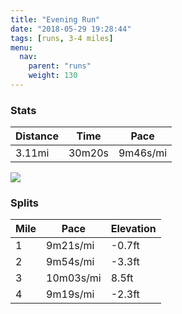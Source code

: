 ```yaml
---
title: "Evening Run"
date: "2018-05-29 19:28:44"
tags: [runs, 3-4 miles]
menu:
  nav:
    parent: "runs"
    weight: 130
---
```


### Stats

| Distance | Time | Pace |
|----------|------|------|
|3.11mi|30m20s|9m46s/mi|

<img src='https://maps.googleapis.com/maps/api/staticmap?maptype=roadmap&path=enc:uwjeIxeyLl@cAiAoBfD~Eh@lNvBpG~KzGpKtSjFnSlFlc@o@sAr@xJa@rq@Om}@l@zAgGic@eHkX}JsPyD_@{EkHyDmMM_HuBiAfBhB&key=AIzaSyC1MId7bFpkLXNAaYhBSTb8jLyiSqzbDtM&size=800x800&markers=color:yellow|label:S|53.47211,-2.26413&markers=color:green|label:F|53.47193999999999,-2.2641299999999998'>

### Splits

| Mile | Pace | Elevation |
|------|------|-----------|
|1|9m21s/mi|-0.7ft|
|2|9m54s/mi|-3.3ft|
|3|10m03s/mi|8.5ft|
|4|9m19s/mi|-2.3ft|
